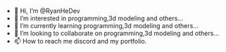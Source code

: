 - 👋 Hi, I’m @RyanHeDev
- 👀 I’m interested in programming,3d modeling and others...
- 🌱 I’m currently learning programming,3d modeling and others...
- 💞️ I’m looking to collaborate on programming,3d modeling and others...
- 📫 How to reach me discord and my portfolio.

<!---
RyanHeDev/RyanHeDev is a ✨ special ✨ repository because its `README.md` (this file) appears on your GitHub profile.
You can click the Preview link to take a look at your changes.
--->
